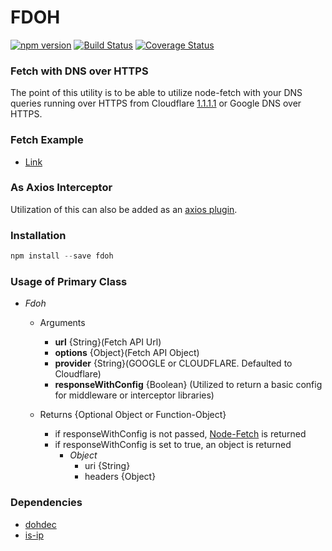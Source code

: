 # FDOH

[![npm version](https://img.shields.io/npm/v/fdoh.svg?style=flat-square)](https://www.npmjs.org/package/fdoh)
[![Build Status](https://travis-ci.org/ptariche/fdoh.svg?branch=master)](https://travis-ci.org/ptariche/fdoh)
[![Coverage Status](https://coveralls.io/repos/github/ptariche/fdoh/badge.svg?branch=master)](https://coveralls.io/github/ptariche/fdoh?branch=master)

### Fetch with DNS over HTTPS

The point of this utility is to be able to utilize node-fetch with your DNS queries running over HTTPS from Cloudflare [1.1.1.1](https://1.1.1.1) or Google DNS over HTTPS.

### Fetch Example 
- [Link](./examples/fetch.js)

### As Axios Interceptor
Utilization of this can also be added as an [axios plugin](./examples/axios.js).

### Installation

```js
npm install --save fdoh
```

### Usage of Primary Class
- *Fdoh*
	* Arguments
		+ **url** {String}(Fetch API Url)
		+ **options** {Object}(Fetch API Object)
		+ **provider** {String}(GOOGLE or CLOUDFLARE. Defaulted to Cloudflare)
		+ **responseWithConfig** {Boolean} (Utilized to return a basic config for middleware or interceptor libraries)

	* Returns {Optional Object or Function-Object}
		+ if responseWithConfig is not passed, [Node-Fetch](https://github.com/bitinn/node-fetch) is returned
		+ if responseWithConfig is set to true, an object is returned
			+ *Object*
				+ uri {String}
				+ headers {Object}

                                                            

### Dependencies 
- [dohdec](https://github.com/hildjj/dohdec)
- [is-ip](https://github.com/sindresorhus/is-ip)
